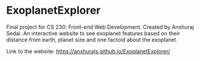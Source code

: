 # ExoplanetExplorer

Final project for CS 230: Front-end Web Development. Created by Anshuraj Sedai. An interactive website to see exoplanet features based on their distance from earth, planet size and one factoid about the exoplanet.

Link to the website:
https://anshurajs.github.io/ExoplanetExplorer/
